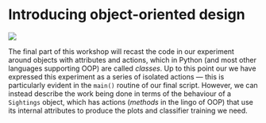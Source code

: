 # Introducing object-oriented design #

![](../resources/report.jpg)

The final part of this workshop will recast the code in our experiment around objects with attributes and actions, which
in Python (and most other languages supporting OOP) are called _classes_. Up to this point our we have expressed this
experiment as a series of isolated actions — this is particularly evident in the `main()` routine of our final script.
However, we can instead describe the work being done in terms of the behaviour of a `Sightings` object, which has
actions (_methods_ in the lingo of OOP) that use its internal attributes to produce the plots and classifier training we
need.

